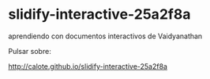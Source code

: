 slidify-interactive-25a2f8a
===========================

aprendiendo con documentos interactivos de Vaidyanathan

Pulsar sobre:

http://calote.github.io/slidify-interactive-25a2f8a
